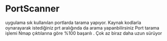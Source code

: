 # PortScanner

uygulama sık kullanılan portlarda tarama yapıyor. Kaynak kodlarla oynarayarak istediğiniz prt aralığında da arama yapanbilirsiniz
Port tarama işlemi Nmap çıktılarına göre %100 başarılı . Çok az biraz daha uzun sürüyor 

